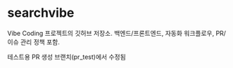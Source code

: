 # searchvibe
Vibe Coding 프로젝트의 깃허브 저장소. 백엔드/프론트엔드, 자동화 워크플로우, PR/이슈 관리 정책 포함.

테스트용 PR 생성 브랜치(pr_test)에서 수정됨
